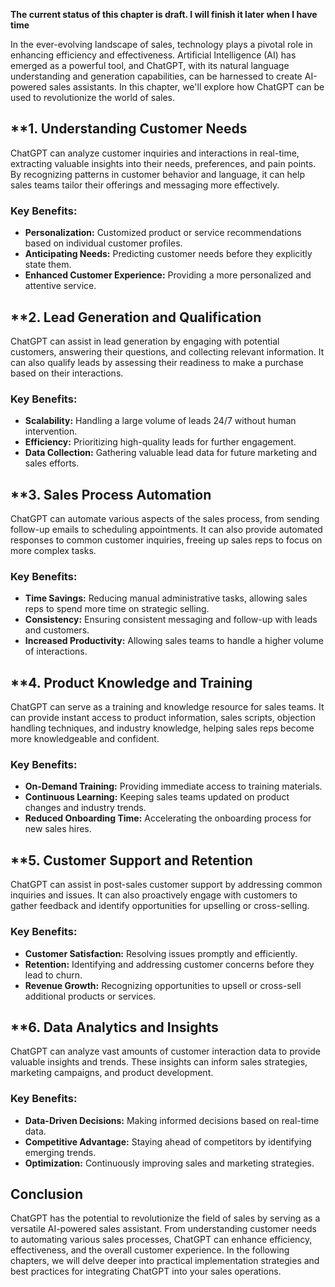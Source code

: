 **The current status of this chapter is draft. I will finish it later when I have time**

In the ever-evolving landscape of sales, technology plays a pivotal role in enhancing efficiency and effectiveness. Artificial Intelligence (AI) has emerged as a powerful tool, and ChatGPT, with its natural language understanding and generation capabilities, can be harnessed to create AI-powered sales assistants. In this chapter, we'll explore how ChatGPT can be used to revolutionize the world of sales.

\*\*1. **Understanding Customer Needs**
---------------------------------------

ChatGPT can analyze customer inquiries and interactions in real-time, extracting valuable insights into their needs, preferences, and pain points. By recognizing patterns in customer behavior and language, it can help sales teams tailor their offerings and messaging more effectively.

### Key Benefits:

* **Personalization:** Customized product or service recommendations based on individual customer profiles.
* **Anticipating Needs:** Predicting customer needs before they explicitly state them.
* **Enhanced Customer Experience:** Providing a more personalized and attentive service.

\*\*2. **Lead Generation and Qualification**
--------------------------------------------

ChatGPT can assist in lead generation by engaging with potential customers, answering their questions, and collecting relevant information. It can also qualify leads by assessing their readiness to make a purchase based on their interactions.

### Key Benefits:

* **Scalability:** Handling a large volume of leads 24/7 without human intervention.
* **Efficiency:** Prioritizing high-quality leads for further engagement.
* **Data Collection:** Gathering valuable lead data for future marketing and sales efforts.

\*\*3. **Sales Process Automation**
-----------------------------------

ChatGPT can automate various aspects of the sales process, from sending follow-up emails to scheduling appointments. It can also provide automated responses to common customer inquiries, freeing up sales reps to focus on more complex tasks.

### Key Benefits:

* **Time Savings:** Reducing manual administrative tasks, allowing sales reps to spend more time on strategic selling.
* **Consistency:** Ensuring consistent messaging and follow-up with leads and customers.
* **Increased Productivity:** Allowing sales teams to handle a higher volume of interactions.

\*\*4. **Product Knowledge and Training**
-----------------------------------------

ChatGPT can serve as a training and knowledge resource for sales teams. It can provide instant access to product information, sales scripts, objection handling techniques, and industry knowledge, helping sales reps become more knowledgeable and confident.

### Key Benefits:

* **On-Demand Training:** Providing immediate access to training materials.
* **Continuous Learning:** Keeping sales teams updated on product changes and industry trends.
* **Reduced Onboarding Time:** Accelerating the onboarding process for new sales hires.

\*\*5. **Customer Support and Retention**
-----------------------------------------

ChatGPT can assist in post-sales customer support by addressing common inquiries and issues. It can also proactively engage with customers to gather feedback and identify opportunities for upselling or cross-selling.

### Key Benefits:

* **Customer Satisfaction:** Resolving issues promptly and efficiently.
* **Retention:** Identifying and addressing customer concerns before they lead to churn.
* **Revenue Growth:** Recognizing opportunities to upsell or cross-sell additional products or services.

\*\*6. **Data Analytics and Insights**
--------------------------------------

ChatGPT can analyze vast amounts of customer interaction data to provide valuable insights and trends. These insights can inform sales strategies, marketing campaigns, and product development.

### Key Benefits:

* **Data-Driven Decisions:** Making informed decisions based on real-time data.
* **Competitive Advantage:** Staying ahead of competitors by identifying emerging trends.
* **Optimization:** Continuously improving sales and marketing strategies.

Conclusion
----------

ChatGPT has the potential to revolutionize the field of sales by serving as a versatile AI-powered sales assistant. From understanding customer needs to automating various sales processes, ChatGPT can enhance efficiency, effectiveness, and the overall customer experience. In the following chapters, we will delve deeper into practical implementation strategies and best practices for integrating ChatGPT into your sales operations.
